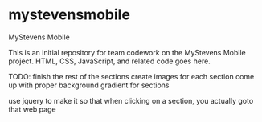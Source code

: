 mystevensmobile
===============

MyStevens Mobile

This is an initial repository for team codework on the MyStevens Mobile project. 
HTML, CSS, JavaScript, and related code goes here.

TODO:
finish the rest of the sections
create images for each section
come up with proper background gradient for sections

use jquery to make it so that when clicking on a section, you actually goto that web page

